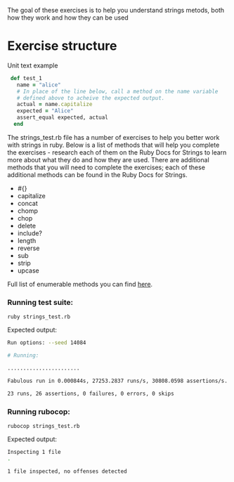 The goal of these exercises is to help you understand strings metods, both how they work and how they can be used

# Exercise structure

Unit text example

```ruby
 def test_1
   name = "alice"
   # In place of the line below, call a method on the name variable
   # defined above to acheive the expected output.
   actual = name.capitalize
   expected = "Alice"
   assert_equal expected, actual
  end

```

The strings_test.rb file has a number of exercises to help you better work with
strings in ruby.  Below is a list of methods that will help you complete the 
exercises - research each of them on the Ruby Docs for Strings to learn more 
about what they do and how they are used.  There are additional methods that
you will need to complete the exercises; each of these additional methods can
be found in the Ruby Docs for Strings.

* #{}
* capitalize
* concat
* chomp
* chop
* delete
* include?
* length
* reverse
* sub
* strip
* upcase

Full list of enumerable methods you can find [here](https://ruby-doc.org/core-2.4.0/String.html).

### Running test suite:

`ruby strings_test.rb`

Expected output:
```bash
Run options: --seed 14084

# Running:

.......................

Fabulous run in 0.000844s, 27253.2837 runs/s, 30808.0598 assertions/s.

23 runs, 26 assertions, 0 failures, 0 errors, 0 skips
```

### Running rubocop:
`rubocop strings_test.rb`

Expected output:
```bash
Inspecting 1 file
.

1 file inspected, no offenses detected
```

